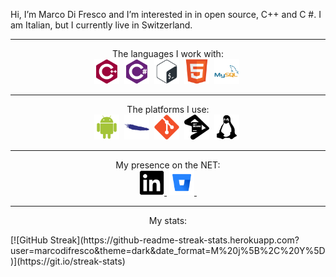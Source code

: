 Hi, I’m Marco Di Fresco and I’m interested in in open source, C++ and C #. I am Italian, but I currently live in Switzerland.

---

<div id="languages" align="center">
    The languages I work with:<br>
    <img src="https://github.com/devicons/devicon/blob/master/icons/cplusplus/cplusplus-plain.svg" title="C++" alt="C++" width="40" height="40"/>&nbsp;
    <img src="https://github.com/devicons/devicon/blob/master/icons/csharp/csharp-plain.svg" title="C#" alt="C#" width="40" height="40"/>&nbsp;
    <img src="https://github.com/devicons/devicon/blob/master/icons/bash/bash-plain.svg" title="Bash" alt="Bash" width="40" height="40"/>&nbsp;  
    <img src="https://github.com/devicons/devicon/blob/master/icons/html5/html5-original.svg" title="HTML5" alt="HTML" width="40" height="40"/>&nbsp;
    <img src="https://github.com/devicons/devicon/blob/master/icons/mysql/mysql-original-wordmark.svg" title="MySQL"  alt="MySQL" width="40" height="40"/>&nbsp;
</div>

---

<div id="platforms" align="center">
    The platforms I use:<br>
    <img src="https://github.com/devicons/devicon/blob/master/icons/android/android-plain.svg" title="Android" alt="Android" width="40" height="40"/>&nbsp;
    <img src="https://github.com/devicons/devicon/blob/master/icons/apache/apache-plain.svg" title="Apache" alt="Apache" width="40" height="40"/>&nbsp;
    <img src="https://github.com/devicons/devicon/blob/master/icons/git/git-plain.svg" title="GIT" alt="GIT" width="40" height="40"/>&nbsp;  
    <img src="https://github.com/devicons/devicon/blob/master/icons/jetbrains/jetbrains-plain.svg" title="JetBrains" alt="JetBrains" width="40" height="40"/>&nbsp;
    <img src="https://github.com/devicons/devicon/blob/master/icons/linux/linux-plain.svg" title="Gentoo Linux"  alt="Gentoo Linux" width="40" height="40"/>&nbsp;
</div>

---

<div id="sites" align="center">
    My presence on the NET:<br>
    <a href="https://www.linkedin.com/in/marcodifresco/"><img src="https://github.com/devicons/devicon/blob/master/icons/linkedin/linkedin-plain.svg" title="Marco Di Fresco's Linkedin Profile" alt="Linkedin" width="40" height="40"/>&nbsp;</a>
    <a href="https://bitbucket.org/marcodifresco/"><img src="https://github.com/devicons/devicon/blob/master/icons/bitbucket/bitbucket-original.svg" title="Marco Di Fresco's Bitbucket Page"" alt="Bitbucket" width="40" height="40"/>&nbsp;</a>
</div>

---
<p align="center">
My stats:<br>
</p>
[![GitHub Streak](https://github-readme-streak-stats.herokuapp.com?user=marcodifresco&theme=dark&date_format=M%20j%5B%2C%20Y%5D)](https://git.io/streak-stats)
